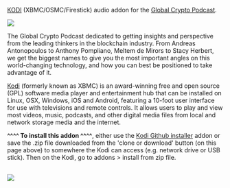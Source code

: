 <a href="kodi.tv">KODI<a> (XBMC/OSMC/Firestick) audio addon for the <a href="https://podcasts.apple.com/us/podcast/the-global-crypto-podcast/id1512998570">Global Crypto Podcast</a>.<br>

<img src="https://podcastaddict.com/cache/artwork/thumb/2926963"><br>

The Global Crypto Podcast dedicated to getting insights and perspective from the leading thinkers in the blockchain industry. From Andreas Antonopoulos to Anthony Pompliano, Meltem de Mirors to Stacy Herbert, we get the biggest names to give you the most important angles on this world-changing technology, and how you can best be positioned to take advantage of it.<br>

<a href="www.kodi.tv">Kodi</a> (formerly known as XBMC) is an award-winning free and open source (GPL) software media player and entertainment hub that can be installed on Linux, OSX, Windows, iOS and Android, featuring a 10-foot user interface for use with televisions and remote controls. It allows users to play and view most videos, music, podcasts, and other digital media files from local and network storage media and the internet.<br>

<b>^^^^ To install this addon ^^^^</b>, either use the <a href="https://www.tvaddons.co/github-browser-kodi/">Kodi Github installer</a> addon or save the .zip file downloaded from the 'clone or download' button (on this page above) to somewhere the Kodi can access (e.g. network drive or USB stick). Then on the Kodi, go to addons > install from zip file.<br>

<br><a href="http://www.kodi.tv"><img src="https://kodi.tv/sites/default/files/page/field_image/about--devices.jpg">
